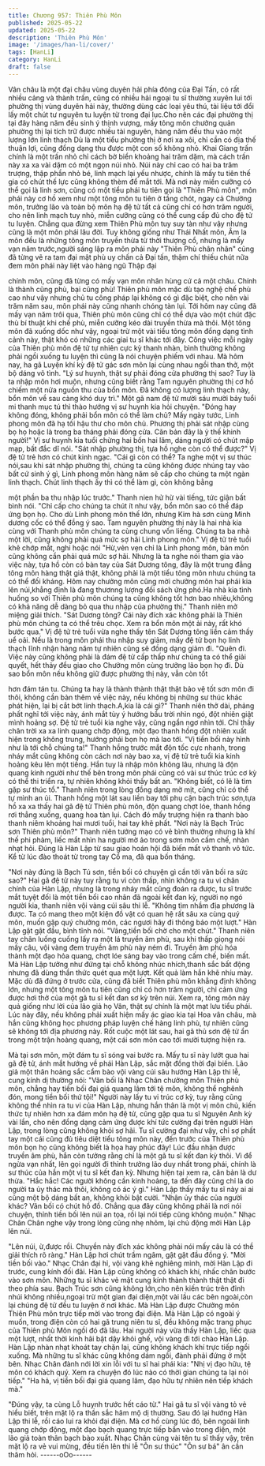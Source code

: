 ```yaml
---
title: Chương 957: Thiên Phù Môn
published: 2025-05-22
updated: 2025-05-22
description: 'Thiên Phù Môn'
image: '/images/han-li/cover/'
tags: [HanLi]
category: HanLi
draft: false
---
```


Vân châu là một đại châu vùng duyên hải phía đông của Đại Tấn,
có rất nhiều cảng và thành trấn, cũng có nhiều hải ngoại tu sĩ
thường xuyên lui tới phường thị vùng duyên hải này, thường dùng
các loại yêu thú, tài liệu tới đổi lấy một chút tư nguyên tu luyện từ
trong đại lục.Cho nên các đại phường thị tại đây hàng năm đều
sinh ý thịnh vượng, mấy tông môn chưởng quản phường thị lại
tích trữ được nhiều tài nguyên, hàng năm đều thu vào một lượng
lớn linh thạch
Dù là một tiểu phường thị ở nơi xa xôi, chỉ cần có địa thế thuận
lợi, cũng đồng dạng thu được một con số không nhỏ.
Khai Giang trấn chính là một trấn nhỏ chỉ cách bờ biển khoảng
hai trăm dặm, mà cách trấn này xa xa vài dặm có một ngọn núi
nhỏ. Núi này chỉ cao có hai ba trăm trượng, thập phần nhỏ bé,
linh mạch lại yếu nhược, chính là mấy tu tiên thế gia có chút thế
lực cũng không thèm để mắt tới.
Mà nơi này miền cưỡng có thể gọi là linh sơn, cũng có một tiểu
phái tu tiên gọi là "Thiên Phù môn", môn phái này cơ hồ xem như
một tông môn tu tiên ở tầng chót, ngay cả Chưởng môn, trưởng
lão và toàn bộ môn hạ đệ tử tất cả cũng chỉ có hơn trăm người,
cho nên linh mạch tuy nhỏ, miễn cưỡng cũng có thể cung cấp đủ
cho đệ tử tu luyện.
Chẳng qua đừng xem Thiên Phù môn tuy suy tàn như vậy nhưng
cũng là một môn phái lâu đời.
Tuy không giống như Thái Nhất môn, Âm la môn đều là những
tông môn truyền thừa từ thời thượng cổ, nhưng là mấy vạn năm
trước,người sáng lập ra môn phái này "Thiên Phù chân nhân"
cũng đã từng vẽ ra tam đại mật phù uy chấn cả Đại tấn, thậm chí
thiếu chút nữa đem môn phái này liệt vào hàng ngũ Thập đại

chính môn, cũng đã từng có mấy vạn môn nhân hùng cứ cả một
châu.
Chính là thành cũng phù, bại cũng phù! Thiên phù môn mặc dù
tạo nghệ chế phù cao như vậy nhưng chủ tu công pháp lại không
có gì đặc biệt, cho nên vài trăm năm sau, môn phái này cũng
nhanh chóng tàn lụi. Tới hôm nay cũng đã mấy vạn năm trôi qua,
Thiên phù môn cũng chỉ có thể dựa vào một chút đặc thù bí thuật
khi chế phù, miễn cưỡng kéo dài truyền thừa mà thôi.
Một tông môn đã xuống dốc như vậy, ngoại trừ một vài tiểu tông
môn đồng dạng tình cảnh này, thật khó có những các giai tu sĩ
khác tới đây. Công việc mỗi ngày của Thiên phù môn đệ tử tự
nhiên cực kỳ thanh nhàn, bình thường không phải ngồi xuống tu
luyện thì cũng là nói chuyện phiếm với nhau.
Mà hôm nay, ha gã Luyện khí kỳ đệ tử gác sơn môn lại cùng nhau
ngồi than thở, một bộ dáng vô tình.
"Lý sư huynh, thật sự phải đóng cửa phường thị sao? Tuy là ta
nhập môn hơi muộn, nhưng cũng biết rằng Tam nguyên phường
thị cơ hồ chiếm một nửa nguồn thu của bổn môn. Đã không có
lượng linh thạch này, bổn môn về sau càng khó duy trì." Một gã
nam đệ tử mười sáu mười bảy tuổi mi thanh mục tú thì thào
hướng vị sư huynh kia hỏi chuyện.
"Đóng hay không đóng, không phải bổn môn có thể làm chủ? Mấy
ngày tước, Linh phong môn đã hạ tối hậu thư cho môn chủ.
Phương thị phải sát nhập cùng bọ họ hoặc là trong ba tháng phải
đóng cửa. Căn bản đây là ỷ thế khinh người!" Vị sư huynh kia tuổi
chừng hai bốn hai lăm, dáng người có chút mập mạp, bất đắc dĩ
nói.
"Sát nhập phường thị, tựa hồ nghe còn có thể được?" Vị đệ tử trẻ
hơn có chút kinh ngạc.
"Cái gì còn có thể? Ta nghe một vị sư thúc nói,sau khi sát nhập
phường thị, chúng ta cũng không được nhúng tay vào bất cứ sinh
ý gì, Linh phong môn hàng năm sẽ cấp cho chúng ta một ngàn
linh thạch. Chút linh thạch ấy thì có thể làm gì, còn không bằng

một phần ba thu nhập lúc trước."
Thanh nien hử hừ vài tiếng, tức giận bất bình nói.
"Chỉ cấp cho chúng ta chút ít như vậy, bổn môn sao có thể đáp
ứng bọn họ. Cho dù Linh phong môn thế lớn, nhưng Kim hà sơn
cùng Minh dương cốc có thể đồng ý sao. Tam nguyên phường thị
này là hai nhà kia cùng với Thanh phù môn chúng ta cùng chung
vốn liếng. Chúng ta ba nhà một lời, cũng không phải quá mức sợ
hãi Linh phong môn."
Vị đệ tử trẻ tuổi khẽ chớp mắt, nghi hoặc nói
"Hừ,vẻn vẹn chỉ là Linh phong môn, bản môn cũng không cần
phải quá mức sợ hãi. Nhưng là ta nghe nói tham gia vào việc này,
tựa hồ còn có bàn tay của Sát Dương tông, đây là một trung đẳng
tông môn hàng thật giá thật, không phải là một tiểu tông môn
nhưu chúng ta có thể đối kháng. Hôm nay chưởng môn cũng mời
chưởng môn hai phái kia lên núi,khẳng định là đang thươnng
lượng đối sách ứng phó.Ha nhà kia tình huống so với Thiên phù
môn chúng ta cũng không tốt hơn bao nhiêu,không có khả năng
dễ dàng bỏ qua thu nhập của phường thị."
Thanh niên mở miệng giải thích.
"Sát Dương tông? Cái này đích xác không phải là Thiên phù môn
chúng ta có thể trêu chọc. Xem ra bổn môn một ải này, rất khó
bước qua."
Vị đệ tử trẻ tuổi vừa nghe thấy tên Sát Dương tông liền cảm thấy
uể oải.
Nếu là trong môn phái thu nhập suy giảm, mấy đệ tử bọn họ linh
thạch lĩnh nhận hàng năm tự nhiên cũng sẽ đồng dạng giảm đi.
"Quên đi. Việc này cũng không phải là đám đệ tử cấp thấp như
chúng ta có thể giải quyết, hết thảy đều giao cho Chưởng môn
cùng trưởng lão bọn họ đi.
Dù sao bổn môn nếu không giữ được phường thị này, vẫn còn tốt

hơn đám tán tu. Chúng ta hay là thành thành thật thật bảo vệ tốt
sơn môn đi thôi, không cần bàn thêm về việc này, nếu không bị
những sư thúc khác phát hiện, lại bị cắt bớt linh thạch.A,kia là cái
gì?"
Thanh niên thở dài, phảng phất nghĩ tới việc này, ánh mắt tùy ý
hướng bầu trời nhìn ngó, đột nhiên giật mình hoảng sợ.
Đệ tử trẻ tuổi kia nghe vậy, cũng ngẩn ngơ nhìn tới. Chỉ thấy chân
trời xa xa linh quang chớp động, một đạo thanh hồng đột nhiên
xuất hiện trong không trung, hướng phái bọn họ mà lao tới.
"Vị tiền bối này hình như là tới chỗ chúng ta!"
Thanh hồng trước mắt độn tốc cực nhanh, trong nháy mắt cũng
không còn cách nơi này bao xa, vị đệ tử trẻ tuổi kia kinh hoảng
kêu lên một tiếng. Hắn tuy là nhập môn không lâu, nhưng là độn
quang kinh người như thế bên trong môn phái cũng có vài sư
thúc trúc cơ kỳ có thể thi triển ra, tự nhiên không khỏi thấy bất an.
"Không biết, có lẽ là tìm gặp sư thúc tổ."
Thanh niên trong lòng đồng dạng mờ mịt, cũng chỉ có thể tự mình
an ủi.
Thanh hồng một lát sau liền bay tới phụ cận bạch trúc sơn,tựa hồ
xa xa thấy hai gã đệ tử Thiên phù môn, độn quang chợt lóe, thanh
hồng rơi thẳng xuống, quang hoa tàn lụi.
Cách đó mấy trượng hiện ra thanh bào thanh niêm khoảng hai
mươi tuổi, hai tay khẽ phất.
"Nơi này là Bạch Trúc sơn Thiên phù môn?"
Thanh niên tướng mạo có vẻ bình thường nhưng là khí thế phi
phàm, liếc mắt nhìn ha người mờ ảo trong sơm môn cấm chế,
nhàn nhạt hỏi. Đúng là Hàn Lập từ sau giao hoán hội đã biến mất
vô thanh vô tức. Kể từ lúc đào thoát từ trong tay Cổ ma, đã qua
bốn tháng.

"Nơi này đúng là Bạch Tú sơn, tiền bối có chuyện gì cần tới vãn
bối ra sức sao?"
Hai gã đệ tử này tuy rằng tu vi còn thấp, nhìn không ra tu vi chân
chính của Hàn Lập, nhưng là trong nháy mắt cũng đoán ra được,
tu sĩ trước mắt tuyệt đối là một tiền bối cao nhân đã ngoài kết đan
kỳ, người nọ ngó người kia, thanh niên vội vàng cúi sâu thi lễ.
"Không tìm nhầm địa phương là được. Ta có mang theo một kiện
đồ vật có quan hệ rất sâu xa cùng quý môn, muốn gặp quý
chưởng môn, các ngươi hãy đi thông báo một lượt."
Hàn Lập gật gật đầu, bình tĩnh nói.
"Vâng,tiền bối chờ cho một chút."
Thanh niên tay chân luống cuống lấy ra một lá truyền âm phù, sau
khi thấp giọng nói mấy câu, vội vàng đem truyền âm phù này ném
đi.
Truyền âm phù hóa thành một đạo hỏa quang, chợt lóe sáng bay
vào trong cấm chế, biến mất.
Mà Hàn Lập tưởng như đứng tại chỗ không nhúc nhích,thanh sắc
bất động nhưng đã dùng thần thức quét qua một lượt.
Kết quả làm hắn khẽ nhíu mày.
Mặc dù đã đứng ở trước cửa, cũng đã biết Thiên phù môn khẳng
định không lớn, nhưng một tông môn tu tiên cũng chỉ có hơn trăm
người, chỉ cảm ứng được hơi thở của một gã tu sĩ kết đan sơ kỳ
trên núi. Xem ra, tông môn này quả giống như lời của lão giả họ
Vân, thật sự chính là một mạt lưu tiểu phái.
Lúc này đây, nếu không phải xuất hiện mấy ác giao kia tại Hoa
vân châu, mà hắn cũng không học phương pháp luyện chế hàng
linh phù, tự nhiên cũng sẽ không tới địa phương này.
Rốt cuộc một lát sau, hai gã thủ sơn đệ tử ẩn trong một trận
hoàng quang, một cái sơn môn cao tới mười tượng hiện ra.

Mà tại sơn môn, một đám tu sĩ sóng vai bước ra.
Mấy tu sĩ này lướt qua hai gã đệ tử, ánh mắt hướng về phái Hàn
Lập, sắc mặt đồng thời đại biến. Lão giả một thân hoàng sắc cẩm
bào vội vàng cúi sâu hướng Hàn Lập thi lễ, cung kính dị thường
nói:
"Vãn bối là Nhạc Chân chưởng môn Thiên phù môn, chẳng hay
tiền bối đại giá quang lâm tới tệ môn, không thể nghênh đón,
mong tiền bối thứ tội!"
Người này lấy tu vi trúc cơ kỳ, tuy rằng cũng không thể nhìn ra tu
vi của Hàn Lập, nhưng hắn thân là một vị môn chủ, kiến thức tự
nhiên hơn xa đám môn hạ đệ tử, cũng gặp qua tu sĩ Nguyên Anh
kỳ vài lần, cho nên đồng dạng cảm ứng được khí tức cường đại
trên người Hàn Lập, trong lòng cũng không khỏi sợ hãi.
Tu sĩ cường đại như vậy, chỉ sợ phất tay một cái cũng đủ tiêu diệt
tiểu tông môn này, đến trước của Thiên phù môn bọn họ cũng
không biết là họa hay phúc đây!
Lúc đầu nhận được truyền âm phù, hắn còn tưởng rằng chỉ là một
gã tu sĩ kết đan kỳ thôi. Vì để ngừa vạn nhất, lên gọi người đi
thỉnh trưởng lão duy nhất trong phái, chính là sư thúc của hắn
một vị tu sĩ kết đan kỳ. Nhưng hiện tại xem ra, căn bản là dư
thừa.
"Hắc hắc! Các người không cần kinh hoảng, ta đến đây cũng chỉ
là do người ta ủy thác mà thôi, không có ác ý gì."
Hàn Lập thấy mấy tu sĩ này ai ai cũng một bộ dáng bất an, không
khỏi bật cười.
"Nhận ủy thác của người khác? Vãn bối có chút hồ đồ. Chẳng qua
đây cũng không phải là nơi nói chuyện, thỉnh tiền bối lên núi an
tọa, rồi lại nói tiếp cũng không muộn."
Nhạc Chân Chân nghe vậy trong lòng cũng nhẹ nhõm, lại chủ
động mời Hàn Lập lên núi.

"Lên núi, ừ,được rồi. Chuyền này đích xác không phải nói mấy
câu là có thề giải thích rõ ràng." Hàn Lập hơi chút trầm ngâm, gật
gật đầu đồng ý.
"Mời tiền bối vào."
Nhạc Chân đại hỉ, vội vàng khẽ nghiêng mình, mời Hàn Lập đi
trước, cung kính đối đãi.
Hàn Lập cũng không có khách khí, nhấc chân bước vào sơn môn.
Những tu sĩ khác vẻ mặt cung kính thành thành thật thật đi theo
phía sau.
Bạch Trúc sơn cũng không lớn,cho nên kiến trúc trên đỉnh nhúi
không nhiều,ngoại trừ một gian đại diện,một vài lầu các bên
ngoài,còn lại chúng đệ tử đều tu luyện ở nơi khác. Mà Hàn Lập
được Chưởng môn Thiên Phù môn trực tiếp mời vào trong đại
điện.
Mà Hàn Lập có ngoài ý muốn, trong điện còn có hai gã trung niên
tu sĩ, đều không mặc trang phục của Thiên phù Môn ngồi đó đã
lâu.
Hai người này vừa thấy Hàn Lập, liếc qua một lượt, nhất thời kinh
hãi bật dậy khỏi ghế, vội vàng đi tới chào Hàn Lập.
Hàn Lập nhàn nhạt khoát tay chặn lại, cũng không khách khí trực
tiếp ngồi xuống.
Mà những tu sĩ khác cũng không dám ngồi, đành phải đứng ở
một bên. Nhạc Chân đành nới lời xin lỗi với tu sĩ hai phái kia:
"Nhị vị đạo hữu, tệ môn có khách quý. Xem ra chuyện đó lúc nào
có thời gian chúng ta lại nói tiếp."
"Ha hả, vị tiền bối đại giá quang lâm, đạo hữu tự nhiên nên tiếp
khách mà."

"Đúng vậy, ta cùng Lỗ huynh trước hết cáo từ."
Hai gã tu sĩ vội vàng tỏ vẻ hiểu biết, trên mặt lộ ra thần sắc hâm
mộ dị thường. Sau đó lại hướng Hàn Lập thi lễ, rồi cáo lui ra khỏi
đại điện.
Mà cơ hồ cùng lúc đó, bên ngoài linh quang chớp động, một đạo
bạch quang trực tiếp bắn vào trong điện, một lão giả toàn thân
bạch bào xuất.
Nhạc Chân cùng vài tên tu sĩ thấy vậy, trên mặt lộ ra vẻ vui mừng,
đều tiến lên thi lễ "Ôn sư thúc" "Ôn sư bá" ân cần thăm hỏi.
------oOo------
